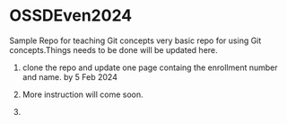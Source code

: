 # OSSDEven2024
Sample Repo for teaching Git concepts
very basic repo for using Git concepts.Things needs to be done will be updated here.
1. clone the repo and update one page containg the enrollment number and name. by 5 Feb 2024

2. More instruction will come soon.

3. 
